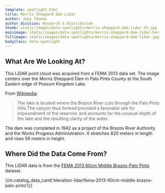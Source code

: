 ```yaml
---
template: spotlight.html
title: Morris Sheppard Dam Lidar
author: Joey Thomas
author_division: Research & Distribution
thumb: static/images/data-spotlights/morris-sheppard-dam-lidar-th.jpg
mainimage: static/images/data-spotlights/morris-sheppard-dam-lidar-horiz.jpg
fullimage: static/images/data-spotlights/morris-sheppard-dam-lidar.jpg
bodyClass: data-spotlight
---
```


## What Are We Looking At?
<p class="lead">This LiDAR point cloud was acquired from a FEMA 2013 data set. The image centers over the Morris Sheppard Dam in Palo Pinto County at the South Eastern edge of Possum Kingdom Lake.</p>

From [Wikipedia](http://en.wikipedia.org/wiki/Possum_Kingdom_Lake):

>The lake is located where the Brazos River cuts through the Palo Pinto Hills.The canyon thus formed provided a favorable site for impoundment of the reservoir and accounts for the unusual depth of the lake and the resulting clarity of the water.

The dam was completed in 1942 as a project of the Brazos River Authority and the Works Progress Administration. It stretches 820 meters in length and rises 58 meters in height.

## Where Did the Data Come From?

This LiDAR data is from the [FEMA 2013 60cm Middle Brazos-Palo Pinto](data-catalog/elevation-lidar/fema-2013-60cm-middle-brazos-palo-pinto) dataset.

{{m.catalog_data_card('elevation-lidar/fema-2013-60cm-middle-brazos-palo-pinto')}}
